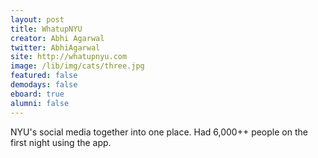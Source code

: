 ```yaml
---
layout: post
title: WhatupNYU
creator: Abhi Agarwal
twitter: AbhiAgarwal
site: http://whatupnyu.com
image: /lib/img/cats/three.jpg
featured: false
demodays: false
eboard: true
alumni: false
---
```

NYU's social media together into one place. Had 6,000++ people on the first night using the app.